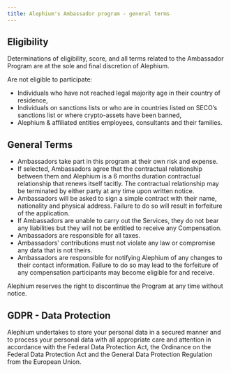 ```yaml
---
title: Alephium's Ambassador program - general terms
---
```


## Eligibility

Determinations of eligibility, score, and all terms related to the Ambassador Program are at the sole and final discretion of Alephium.

Are not eligible to participate:

- Individuals who have not reached legal majority age in their country of residence,
- Individuals on sanctions lists or who are in countries listed on SECO’s sanctions list or where crypto-assets have been banned,
- Alephium & affiliated entities employees, consultants and their families.

## General Terms

- Ambassadors take part in this program at their own risk and expense.
- If selected, Ambassadors agree that the contractual relationship between them and Alephium is a 6 months duration contractual relationship that renews itself tacitly. The contractual relationship may be terminated by either party at any time upon written notice.
- Ambassadors will be asked to sign a simple contract with their name, nationality and physical address. Failure to do so will result in forfeiture of the application.
- If Ambassadors are unable to carry out the Services, they do not bear any liabilities but they will not be entitled to receive any Compensation.
- Ambassadors are responsible for all taxes.
- Ambassadors' contributions must not violate any law or compromise any data that is not theirs.
- Ambassadors are responsible for notifying Alephium of any changes to their contact information. Failure to do so may lead to the forfeiture of any compensation participants may become eligible for and receive.

Alephium reserves the right to discontinue the Program at any time without notice.

## GDPR - Data Protection

Alephium undertakes to store your personal data in a secured manner and to process your personal data with all appropriate care and attention in accordance with the Federal Data Protection Act, the Ordinance on the Federal Data Protection Act and the General Data Protection Regulation from the European Union.
